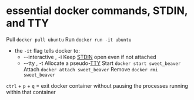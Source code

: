 # essential docker commands, STDIN, and TTY

Pull
`docker pull ubuntu`
Run
`docker run -it ubuntu`
 * the `-it` flag tells docker to:
   * --interactive , -i 		Keep [STDIN](<https://www.computerhope.com/jargon/s/stdin.htm>) open even if not attached 
   * --tty , -t 		Allocate a pseudo-[TTY](<https://www.howtogeek.com/428174/what-is-a-tty-on-linux-and-how-to-use-the-tty-command/>)
Start
`docker start sweet_beaver`
Attach
`docker attach sweet_beaver`
Remove
`docker rmi sweet_beaver`

`ctrl` + `p` + `q` = exit docker container without pausing the processes running within that container
